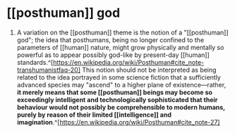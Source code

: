 # [[posthuman]] god
1. A variation on the [[posthuman]] theme is the notion of a "[[posthuman]] god"; the idea that posthumans, being no longer confined to the parameters of [[human]] nature, might grow physically and mentally so powerful as to appear possibly god-like by present-day [[human]] standards.^[https://en.wikipedia.org/wiki/Posthuman#cite_note-transhumanistfaq-20] This notion should not be interpreted as being related to the idea portrayed in some science fiction that a sufficiently advanced species may "ascend" to a higher plane of existence—rather, **it merely means that some [[posthuman]] beings may become so exceedingly intelligent and technologically sophisticated that their behaviour would not possibly be comprehensible to modern humans, purely by reason of their limited [[intelligence]] and imagination**.^[https://en.wikipedia.org/wiki/Posthuman#cite_note-27]
